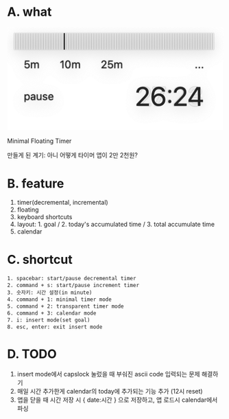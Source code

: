 # A. what

![](images/2024-05-20-19-41-12.png)

Minimal Floating Timer

만들게 된 계기: 아니 어떻게 타이머 앱이 2만 2천원?

# B. feature

1. timer(decremental, incremental)
2. floating
3. keyboard shortcuts
4. layout: 1. goal / 2. today's accumulated time / 3. total accumulate time
5. calendar


# C. shortcut

```
1. spacebar: start/pause decremental timer
2. command + s: start/pause increment timer
3. 숫자키: 시간 설정(in minute)
4. command + 1: minimal timer mode
5. command + 2: transparent timer mode
6. command + 3: calendar mode
7. i: insert mode(set goal)
8. esc, enter: exit insert mode
```

# D. TODO

1. insert mode에서 capslock 눌렀을 때 부숴진 ascii code 입력되는 문제 해결하기
2. 매일 시간 추가한게 calendar의 today에 추가되는 기능 추가 (12시 reset)
3. 앱을 닫을 때 시간 저장 시 { date:시간 } 으로 저장하고, 앱 로드시 calendar에서 파싱
